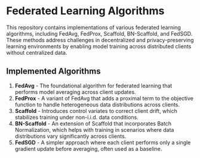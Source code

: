 # Federated Learning Algorithms

This repository contains implementations of various federated learning algorithms, including FedAvg, FedProx, Scaffold, BN-Scaffold, and FedSGD. These methods address challenges in decentralized and privacy-preserving learning environments by enabling model training across distributed clients without centralized data.

## Implemented Algorithms

1. **FedAvg** - The foundational algorithm for federated learning that performs model averaging across client updates.
2. **FedProx** - A variant of FedAvg that adds a proximal term to the objective function to handle heterogeneous data distributions across clients.
3. **Scaffold** - Introduces control variates to correct client drift, which stabilizes training under non-i.i.d. data conditions.
4. **BN-Scaffold** - An extension of Scaffold that incorporates Batch Normalization, which helps with training in scenarios where data distributions vary significantly across clients.
5. **FedSGD** - A simpler approach where each client performs only a single gradient update before averaging, often used as a baseline.
